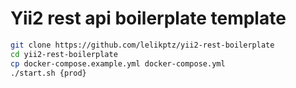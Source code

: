 # Yii2 rest api boilerplate template

```sh
git clone https://github.com/lelikptz/yii2-rest-boilerplate
cd yii2-rest-boilerplate
cp docker-compose.example.yml docker-compose.yml
./start.sh {prod}
```
